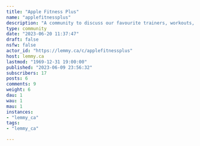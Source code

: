 ```yaml
---
title: "Apple Fitness Plus" 
name: "applefitnessplus"
description: "A community to discuss our favourite trainers, workouts, achievements, struggles and everything else related to AF+"
type: community
date: "2023-06-20 11:37:47"
draft: false
nsfw: false
actor_id: "https://lemmy.ca/c/applefitnessplus"
host: lemmy.ca
lastmod: "1969-12-31 19:00:00"
published: "2023-06-09 23:56:32"
subscribers: 17
posts: 6
comments: 9
weight: 6
dau: 1
wau: 1
mau: 1
instances:
- "lemmy_ca"
tags: 
- "lemmy_ca"

---
```

